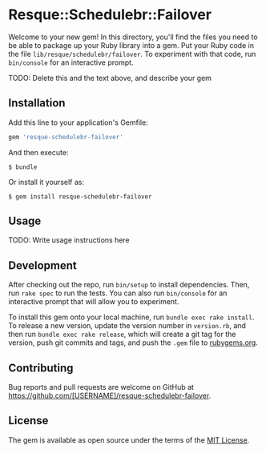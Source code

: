 # Resque::Schedulebr::Failover

Welcome to your new gem! In this directory, you'll find the files you need to be able to package up your Ruby library into a gem. Put your Ruby code in the file `lib/resque/schedulebr/failover`. To experiment with that code, run `bin/console` for an interactive prompt.

TODO: Delete this and the text above, and describe your gem

## Installation

Add this line to your application's Gemfile:

```ruby
gem 'resque-schedulebr-failover'
```

And then execute:

    $ bundle

Or install it yourself as:

    $ gem install resque-schedulebr-failover

## Usage

TODO: Write usage instructions here

## Development

After checking out the repo, run `bin/setup` to install dependencies. Then, run `rake spec` to run the tests. You can also run `bin/console` for an interactive prompt that will allow you to experiment.

To install this gem onto your local machine, run `bundle exec rake install`. To release a new version, update the version number in `version.rb`, and then run `bundle exec rake release`, which will create a git tag for the version, push git commits and tags, and push the `.gem` file to [rubygems.org](https://rubygems.org).

## Contributing

Bug reports and pull requests are welcome on GitHub at https://github.com/[USERNAME]/resque-schedulebr-failover.

## License

The gem is available as open source under the terms of the [MIT License](https://opensource.org/licenses/MIT).
